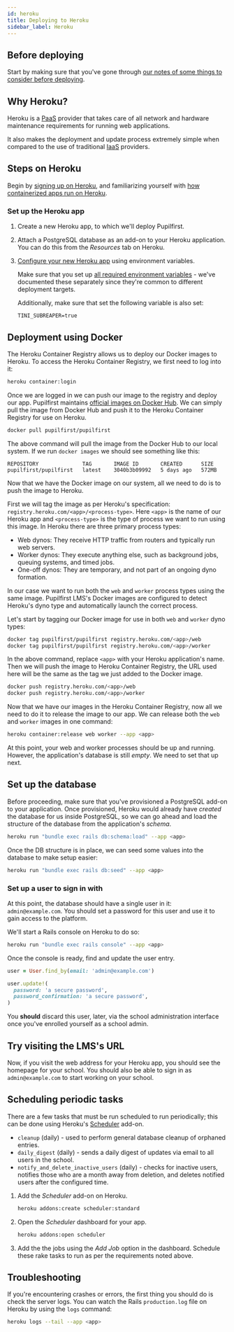 ```yaml
---
id: heroku
title: Deploying to Heroku
sidebar_label: Heroku
---
```


## Before deploying

Start by making sure that you've gone through [our notes of some things to consider before deploying](before_deploying).

## Why Heroku?

Heroku is a [PaaS](https://en.wikipedia.org/wiki/Platform_as_a_service) provider that takes care of all network and hardware maintenance requirements for running web applications.

It also makes the deployment and update process extremely simple when compared to the use of traditional [IaaS](https://en.wikipedia.org/wiki/Infrastructure_as_a_service) providers.

## Steps on Heroku

Begin by [signing up on Heroku](https://signup.heroku.com), and familiarizing yourself with [how containerized apps run on Heroku](https://devcenter.heroku.com/articles/container-registry-and-runtime).

### Set up the Heroku app

1. Create a new Heroku app, to which we'll deploy Pupilfirst.
2. Attach a PostgreSQL database as an add-on to your Heroku application. You can do this from the _Resources_ tab on Heroku.
3. [Configure your new Heroku app](https://devcenter.heroku.com/articles/config-vars) using environment variables.

   Make sure that you set up [all required environment variables](./configuration) - we've documented these separately since they're common to different deployment targets.

   Additionally, make sure that set the following variable is also set:

   ```
   TINI_SUBREAPER=true
   ```

## Deployment using Docker

The Heroku Container Registry allows us to deploy our Docker images to Heroku. To access the Heroku Container Registry, we first need to log into it:

```bash
heroku container:login
```

Once we are logged in we can push our image to the registry and deploy our app. Pupilfirst maintains [official images on Docker Hub](https://hub.docker.com/r/pupilfirst/pupilfirst). We can simply pull the image from Docker Hub and push it to the Heroku Container Registry for use on Heroku.

```bash
docker pull pupilfirst/pupilfirst
```

The above command will pull the image from the Docker Hub to our local system. If we run `docker images` we should see something like this:

```
REPOSITORY              TAG       IMAGE ID       CREATED      SIZE
pupilfirst/pupilfirst   latest    3040b3b09992   5 days ago   572MB
```

Now that we have the Docker image on our system, all we need to do is to push the image to Heroku.

First we will tag the image as per Heroku's specification: `registry.heroku.com/<app>/<process-type>`. Here `<app>` is the name of our Heroku app and `<process-type>` is the type of process we want to run using this image. In Heroku there are three primary process types:

- Web dynos: They receive HTTP traffic from routers and typically run web servers.
- Worker dynos: They execute anything else, such as background jobs, queuing systems, and timed jobs.
- One-off dynos: They are temporary, and not part of an ongoing dyno formation.

In our case we want to run both the `web` and `worker` process types using the same image. Pupilfirst LMS's Docker images are configured to detect Heroku's dyno type and automatically launch the correct process.

Let's start by tagging our Docker image for use in both `web` and `worker` dyno types:

```bash
docker tag pupilfirst/pupilfirst registry.heroku.com/<app>/web
docker tag pupilfirst/pupilfirst registry.heroku.com/<app>/worker
```

In the above command, replace `<app>` with your Heroku application's name. Then we will push the image to Heroku Container Registry, the URL used here will be the same as the tag we just added to the Docker image.

```bash
docker push registry.heroku.com/<app>/web
docker push registry.heroku.com/<app>/worker
```

Now that we have our images in the Heroku Container Registry, now all we need to do it to release the image to our app. We can release both the `web` and `worker` images in one command:

```bash
heroku container:release web worker --app <app>
```

At this point, your web and worker processes should be up and running. However, the application's database is still _empty_. We need to set that up next.

## Set up the database

Before proceeding, make sure that you've provisioned a PostgreSQL add-on to your application. Once provisioned, Heroku would already have _created_ the database for us inside PostgreSQL, so we can go ahead and load the structure of the database from the application's _schema_.

```bash
heroku run "bundle exec rails db:schema:load" --app <app>
```

Once the DB structure is in place, we can seed some values into the database to make setup easier:

```bash
heroku run "bundle exec rails db:seed" --app <app>
```

### Set up a user to sign in with

At this point, the database should have a single user in it: `admin@example.com`. You should set a password for this
user and use it to gain access to the platform.

We'll start a Rails console on Heroku to do so:

```bash
heroku run "bundle exec rails console" --app <app>
```

Once the console is ready, find and update the user entry.

```ruby
user = User.find_by(email: 'admin@example.com')

user.update!(
  password: 'a secure password',
  password_confirmation: 'a secure password',
)
```

You **should** discard this user, later, via the school administration interface once you've enrolled yourself as a school
admin.

## Try visiting the LMS's URL

Now, if you visit the web address for your Heroku app, you should see the homepage for your school. You should also be able to sign in as `admin@example.com` to start working on your school.

## Scheduling periodic tasks

There are a few tasks that must be run scheduled to run periodically; this can be done using Heroku's [Scheduler](https://devcenter.heroku.com/articles/scheduler) add-on.

- `cleanup` (daily) - used to perform general database cleanup of orphaned entries.
- `daily_digest` (daily) - sends a daily digest of updates via email to all users in the school.
- `notify_and_delete_inactive_users` (daily) - checks for inactive users, notifies those who are a month away from deletion, and deletes notified users after the configured time.

1. Add the _Scheduler_ add-on on Heroku.

   ```bash
   heroku addons:create scheduler:standard
   ```

2. Open the _Scheduler_ dashboard for your app.

   ```bash
   heroku addons:open scheduler
   ```

3. Add the the jobs using the _Add Job_ option in the dashboard. Schedule these rake tasks to run as per the requirements noted above.

## Troubleshooting

If you're encountering crashes or errors, the first thing you should do is check the server logs. You can watch the Rails `production.log` file on Heroku by using the `logs` command:

```bash
heroku logs --tail --app <app>
```

